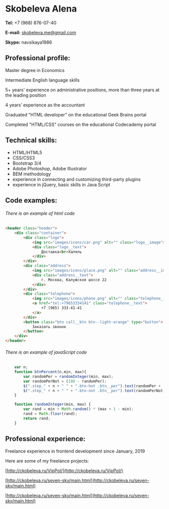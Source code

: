 # Skobeleva Alena
**Tel:** +7 (968) 876-07-40

**E-mail:** skobeleva.me@gmail.com

**Skype:** navsikaya1986

## Professional profile:

Master degree in Economics

Intermediate English language skills

5+ years' experience on administrative positions, more than three years at the leading position

4 years’ experience as the accountant

Graduated "HTML developer" on the educational Geek Brains portal

Completed "HTML/CSS" courses on the educational Codecademy portal

## Technical skills:
- HTML/HTML5
- CSS/CSS3
- Bootstrap 3/4
- Adobe Photoshop, Adobe Illustrator
- BEM methodology
- experience in connecting and customizing third-party plugins
- experience in jQuery, basic skills in Java Script

## Code examples:
###### There is an example of html code

``` html
<header class="header">
    <div class="container">
        <div class="logo">
            <img src="images/icons/car.png" alt="" class="logo__image">
            <div class="logo__text">
                Доставка<br>Халяль
            </div>
        </div>
        <div class="address">
            <img src="images/icons/place.png" alt="" class="address__image">
            <div class="address__text">
                г. Москва, Калужское шоссе 22
            </div>
        </div>
        <div class="telephone">
            <img src="images/icons/phone.png" alt="" class="telephone__image">
            <a href="tel:+79653334141" class="telephone__text">
                +7 (965) 333-41-41
            </a>
        </div>
        <button class="btn call__btn btn--light-orange" type="button">
            Заказать звонок
        </button>
    </div>
</header>
```

###### There is an example of javaScript code

```javascript
    var n;
    function btnPercent(n,min, max){
        var randomPer = randomInteger(min, max);
        var randomPerNot = (100 - randomPer);
        $(".step_" + n + " " + ".btn-hot .btn__per").text(randomPer + '%');
        $(".step_" + n + " " + ".btn-not .btn__per").text(randomPerNot + '%');
    }

    function randomInteger(min, max) {
        var rand = min + Math.random() * (max + 1 - min);
        rand = Math.floor(rand);
        return rand;
    }
```

## Professional experience:

Freelance experience in frontend development since January, 2019

Here are some of my freelance projects:

[http://ckobeleva.ru/VipPol/](http://ckobeleva.ru/VipPol/)

[http://ckobeleva.ru/seven-sky/main.html](http://ckobeleva.ru/seven-sky/main.html)

[http://ckobeleva.ru/seven-sky/main.html](http://ckobeleva.ru/seven-sky/main.html)

